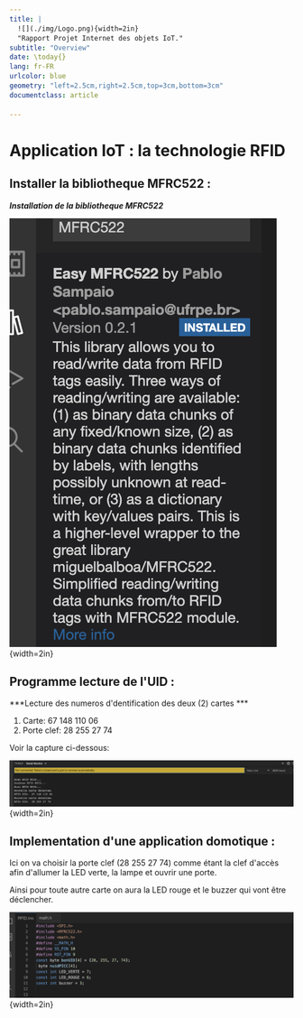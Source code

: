 ```yaml
---
title: |
  ![](./img/Logo.png){width=2in}  
  "Rapport Projet Internet des objets IoT."
subtitle: "Overview"
date: \today{}
lang: fr-FR
urlcolor: blue
geometry: "left=2.5cm,right=2.5cm,top=3cm,bottom=3cm"
documentclass: article

---
```

# Application IoT : la technologie RFID


## **Installer la bibliotheque MFRC522 :**
***Installation de la bibliotheque MFRC522***

![](./img/Biblio_MFRC522.png){width=2in}

## **Programme lecture de l'UID :**

***Lecture des numeros d'dentification des deux (2) cartes *** 
1. Carte: 67 148 110 06 
2. Porte clef: 28 255 27 74 

Voir la capture ci-dessous:

![](./img/Lecture_UID_carte.png){width=2in}

## **Implementation d'une application domotique :** 
 Ici on va choisir la porte clef (28 255 27 74) comme étant la clef d'accès afin d'allumer la LED verte, la lampe et ouvrir une porte.

 Ainsi pour toute autre carte on aura la LED rouge et le buzzer qui vont être déclencher.

 ![](./img/code_porteclef.png){width=2in}

 





